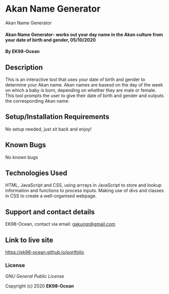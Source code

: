 # Akan Name Generator
Akan Name Generator

#### Akan Name Generator- works out your day name in the Akan culture from your date of birth and gender, 05/10/2020

#### By **EK98-Ocean**

## Description
This is an interactive tool that uses your date of birth and gender to determine your Akan name. Akan names are basesd on the day of the week on which a baby is born, depending on whether they are male or female. This tool prompts the user to give their date of birth and gender and outputs the corresponding Akan name.

## Setup/Installation Requirements
No setup needed, just sit back and enjoy!

## Known Bugs
No known bugs

## Technologies Used
HTML, JavaScript and CSS, using arrrays in JavaScript to store and lookup information and functions to process inputs. Making use of divs and classes in CSS to create a well-organised webpage.

## Support and contact details
EK98-Ocean, contact via email: gakungr@gmail.com

## Link to live site
https://ek98-ocean.github.io/portfolio

### License
*GNU General Public License*


Copyright (c) 2020 **EK98-Ocean**
